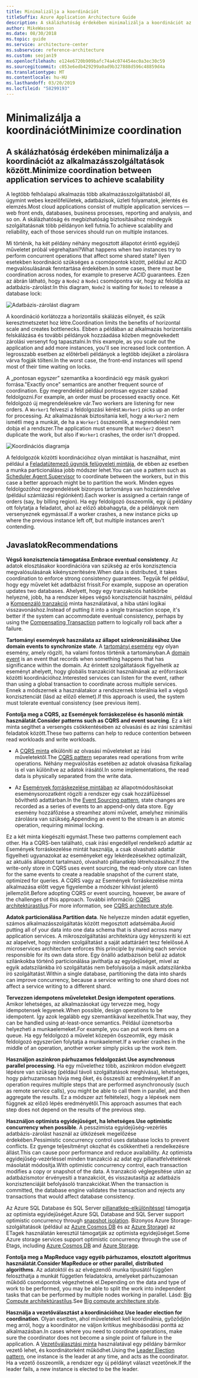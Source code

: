 ```yaml
---
title: Minimalizálja a koordinációt
titleSuffix: Azure Application Architecture Guide
description: A skálázhatóság érdekében minimalizálja a koordinációt az alkalmazásszolgáltatások között.
author: MikeWasson
ms.date: 08/30/2018
ms.topic: guide
ms.service: architecture-center
ms.subservice: reference-architecture
ms.custom: seojan19
ms.openlocfilehash: e124e6720b909bafc74a4c074454ec0a3ec30c59
ms.sourcegitcommit: c053e6edb429299a0ad9b327888d596c48859d4a
ms.translationtype: MT
ms.contentlocale: hu-HU
ms.lasthandoff: 03/20/2019
ms.locfileid: "58299193"
---
```

# <a name="minimize-coordination"></a><span data-ttu-id="1cd09-103">Minimalizálja a koordinációt</span><span class="sxs-lookup"><span data-stu-id="1cd09-103">Minimize coordination</span></span>

## <a name="minimize-coordination-between-application-services-to-achieve-scalability"></a><span data-ttu-id="1cd09-104">A skálázhatóság érdekében minimalizálja a koordinációt az alkalmazásszolgáltatások között.</span><span class="sxs-lookup"><span data-stu-id="1cd09-104">Minimize coordination between application services to achieve scalability</span></span>

<span data-ttu-id="1cd09-105">A legtöbb felhőalapú alkalmazás több alkalmazásszolgáltatásból áll, úgymint webes kezelőfelületek, adatbázisok, üzleti folyamatok, jelentés és elemzés.</span><span class="sxs-lookup"><span data-stu-id="1cd09-105">Most cloud applications consist of multiple application services &mdash; web front ends, databases, business processes, reporting and analysis, and so on.</span></span> <span data-ttu-id="1cd09-106">A skálázhatóság és megbízhatóság biztosításához mindegyik szolgáltatásnak több példányon kell futnia.</span><span class="sxs-lookup"><span data-stu-id="1cd09-106">To achieve scalability and reliability, each of those services should run on multiple instances.</span></span>

<span data-ttu-id="1cd09-107">Mi történik, ha két példány néhány megosztott állapotot érintő egyidejű műveletet próbál végrehajtani?</span><span class="sxs-lookup"><span data-stu-id="1cd09-107">What happens when two instances try to perform concurrent operations that affect some shared state?</span></span> <span data-ttu-id="1cd09-108">Ilyen esetekben koordináció szükséges a csomópontok között, például az ACID megvalósulásának fenntartása érdekében.</span><span class="sxs-lookup"><span data-stu-id="1cd09-108">In some cases, there must be coordination across nodes, for example to preserve ACID guarantees.</span></span> <span data-ttu-id="1cd09-109">Ezen az ábrán látható, hogy a `Node2` a `Node1` csomópontra vár, hogy az feloldja az adatbázis-zárolást:</span><span class="sxs-lookup"><span data-stu-id="1cd09-109">In this diagram, `Node2` is waiting for `Node1` to release a database lock:</span></span>

![Adatbázis-zárolást diagram](./images/database-lock.svg)

<span data-ttu-id="1cd09-111">A koordináció korlátozza a horizontális skálázás előnyeit, és szűk keresztmetszetet hoz létre.</span><span class="sxs-lookup"><span data-stu-id="1cd09-111">Coordination limits the benefits of horizontal scale and creates bottlenecks.</span></span> <span data-ttu-id="1cd09-112">Ebben a példában az alkalmazás horizontális felskálázása és további példányok hozzáadása közben megnövekedett zárolási versenyt fog tapasztalni.</span><span class="sxs-lookup"><span data-stu-id="1cd09-112">In this example, as you scale out the application and add more instances, you'll see increased lock contention.</span></span> <span data-ttu-id="1cd09-113">A legrosszabb esetben az előtérbeli példányok a legtöbb idejüket a zárolásra várva fogják tölteni.</span><span class="sxs-lookup"><span data-stu-id="1cd09-113">In the worst case, the front-end instances will spend most of their time waiting on locks.</span></span>

<span data-ttu-id="1cd09-114">A „pontosan egyszer” szemantika a koordináció egy másik gyakori forrása.</span><span class="sxs-lookup"><span data-stu-id="1cd09-114">"Exactly once" semantics are another frequent source of coordination.</span></span> <span data-ttu-id="1cd09-115">Egy megrendelést például pontosan egyszer szabad feldolgozni.</span><span class="sxs-lookup"><span data-stu-id="1cd09-115">For example, an order must be processed exactly once.</span></span> <span data-ttu-id="1cd09-116">Két feldolgozó új megrendelésekre vár.</span><span class="sxs-lookup"><span data-stu-id="1cd09-116">Two workers are listening for new orders.</span></span> <span data-ttu-id="1cd09-117">A `Worker1` felveszi a feldolgozási kérést.</span><span class="sxs-lookup"><span data-stu-id="1cd09-117">`Worker1` picks up an order for processing.</span></span> <span data-ttu-id="1cd09-118">Az alkalmazásnak biztosítania kell, hogy a `Worker2` nem ismétli meg a munkát, de ha a `Worker1` összeomlik, a megrendelést nem dobja el a rendszer.</span><span class="sxs-lookup"><span data-stu-id="1cd09-118">The application must ensure that `Worker2` doesn't duplicate the work, but also if `Worker1` crashes, the order isn't dropped.</span></span>

![Koordinációs diagramja](./images/coordination.svg)

<span data-ttu-id="1cd09-120">A feldolgozók közötti koordinációhoz olyan mintákat is használhat, mint például a [Feladatütemező ügynök felügyeleti mintája][sas-pattern], de ebben az esetben a munka particionálása jobb módszer lehet.</span><span class="sxs-lookup"><span data-stu-id="1cd09-120">You can use a pattern such as [Scheduler Agent Supervisor][sas-pattern] to coordinate between the workers, but in this case a better approach might be to partition the work.</span></span> <span data-ttu-id="1cd09-121">Minden egyes feldolgozóhoz megrendelések bizonyos tartománya van hozzárendelve (például számlázási régiónként).</span><span class="sxs-lookup"><span data-stu-id="1cd09-121">Each worker is assigned a certain range of orders (say, by billing region).</span></span> <span data-ttu-id="1cd09-122">Ha egy feldolgozó összeomlik, egy új példány ott folytatja a feladatot, ahol az előző abbahagyta, de a példányok nem versenyeznek egymással.</span><span class="sxs-lookup"><span data-stu-id="1cd09-122">If a worker crashes, a new instance picks up where the previous instance left off, but multiple instances aren't contending.</span></span>

## <a name="recommendations"></a><span data-ttu-id="1cd09-123">Javaslatok</span><span class="sxs-lookup"><span data-stu-id="1cd09-123">Recommendations</span></span>

<span data-ttu-id="1cd09-124">**Végső konzisztencia támogatása**.</span><span class="sxs-lookup"><span data-stu-id="1cd09-124">**Embrace eventual consistency**.</span></span> <span data-ttu-id="1cd09-125">Az adatok elosztásakor koordinációra van szükség az erős konzisztencia megvalósulásának kikényszerítésére.</span><span class="sxs-lookup"><span data-stu-id="1cd09-125">When data is distributed, it takes coordination to enforce strong consistency guarantees.</span></span> <span data-ttu-id="1cd09-126">Tegyük fel például, hogy egy művelet két adatbázist frissít.</span><span class="sxs-lookup"><span data-stu-id="1cd09-126">For example, suppose an operation updates two databases.</span></span> <span data-ttu-id="1cd09-127">Ahelyett, hogy egy tranzakciós hatókörbe helyezné, jobb, ha a rendszer képes végső konzisztenciát használni, például a [Kompenzáló tranzakció][compensating-transaction] minta használatával, a hiba utáni logikai visszavonáshoz.</span><span class="sxs-lookup"><span data-stu-id="1cd09-127">Instead of putting it into a single transaction scope, it's better if the system can accommodate eventual consistency, perhaps by using the [Compensating Transaction][compensating-transaction] pattern to logically roll back after a failure.</span></span>

<span data-ttu-id="1cd09-128">**Tartományi események használata az állapot szinkronizálásához**.</span><span class="sxs-lookup"><span data-stu-id="1cd09-128">**Use domain events to synchronize state**.</span></span> <span data-ttu-id="1cd09-129">A [tartományi esemény][domain-event] egy olyan esemény, amely rögzíti, ha valami fontos történik a tartományban.</span><span class="sxs-lookup"><span data-stu-id="1cd09-129">A [domain event][domain-event] is an event that records when something happens that has significance within the domain.</span></span> <span data-ttu-id="1cd09-130">Az érintett szolgáltatások figyelhetik az eseményt ahelyett, hogy globális tranzakciót használnának az erőforrások közötti koordinációhoz.</span><span class="sxs-lookup"><span data-stu-id="1cd09-130">Interested services can listen for the event, rather than using a global transaction to coordinate across multiple services.</span></span> <span data-ttu-id="1cd09-131">Ennek a módszernek a használatakor a rendszernek tolerálnia kell a végső konzisztenciát (lásd az előző elemet).</span><span class="sxs-lookup"><span data-stu-id="1cd09-131">If this approach is used, the system must tolerate eventual consistency (see previous item).</span></span>

<span data-ttu-id="1cd09-132">**Fontolja meg a CQRS, az Események forráskezelése és hasonló minták használatát**.</span><span class="sxs-lookup"><span data-stu-id="1cd09-132">**Consider patterns such as CQRS and event sourcing**.</span></span> <span data-ttu-id="1cd09-133">Ez a két minta segíthet a versengés csökkentésében az olvasási és az írási számítási feladatok között.</span><span class="sxs-lookup"><span data-stu-id="1cd09-133">These two patterns can help to reduce contention between read workloads and write workloads.</span></span>

- <span data-ttu-id="1cd09-134">A [CQRS minta][cqrs-pattern] elkülöníti az olvasási műveleteket az írási műveletektől.</span><span class="sxs-lookup"><span data-stu-id="1cd09-134">The [CQRS pattern][cqrs-pattern] separates read operations from write operations.</span></span> <span data-ttu-id="1cd09-135">Néhány megvalósítás esetében az adatok olvasása fizikailag is el van különítve az adatok írásától.</span><span class="sxs-lookup"><span data-stu-id="1cd09-135">In some implementations, the read data is physically separated from the write data.</span></span>

- <span data-ttu-id="1cd09-136">Az [Események forráskezelése mintában][event-sourcing] az állapotmódosításokat eseménysorozatként rögzíti a rendszer egy csak hozzáfűzéssel bővíthető adattárban.</span><span class="sxs-lookup"><span data-stu-id="1cd09-136">In the [Event Sourcing pattern][event-sourcing], state changes are recorded as a series of events to an append-only data store.</span></span> <span data-ttu-id="1cd09-137">Egy esemény hozzáfőzése a streamhez atomi művelet, amelyhez minimális zárolásra van szükség.</span><span class="sxs-lookup"><span data-stu-id="1cd09-137">Appending an event to the stream is an atomic operation, requiring minimal locking.</span></span>

<span data-ttu-id="1cd09-138">Ez a két minta kiegészíti egymást.</span><span class="sxs-lookup"><span data-stu-id="1cd09-138">These two patterns complement each other.</span></span> <span data-ttu-id="1cd09-139">Ha a CQRS-ben található, csak írási engedéllyel rendelkező adattár az Események forráskezelése mintát használja, a csak olvasható adattár figyelheti ugyanazokat az eseményeket egy lekérdezésekhez optimalizált, az aktuális állapotot tartalmazó, olvasható pillanatkép létrehozásához.</span><span class="sxs-lookup"><span data-stu-id="1cd09-139">If the write-only store in CQRS uses event sourcing, the read-only store can listen for the same events to create a readable snapshot of the current state, optimized for queries.</span></span> <span data-ttu-id="1cd09-140">A CQRS vagy az Események forráskezelése minta alkalmazása előtt vegye figyelembe a módszer kihívást jelentő jellemzőit.</span><span class="sxs-lookup"><span data-stu-id="1cd09-140">Before adopting CQRS or event sourcing, however, be aware of the challenges of this approach.</span></span> <span data-ttu-id="1cd09-141">További információ: [CQRS architektúrastílus][cqrs-style].</span><span class="sxs-lookup"><span data-stu-id="1cd09-141">For more information, see [CQRS architecture style][cqrs-style].</span></span>

<span data-ttu-id="1cd09-142">**Adatok particionálása**.</span><span class="sxs-lookup"><span data-stu-id="1cd09-142">**Partition data**.</span></span>  <span data-ttu-id="1cd09-143">Ne helyezze minden adatát egyetlen, számos alkalmazásszolgáltatás között megosztott adatsémába.</span><span class="sxs-lookup"><span data-stu-id="1cd09-143">Avoid putting all of your data into one data schema that is shared across many application services.</span></span> <span data-ttu-id="1cd09-144">A mikroszolgáltatási architektúra úgy kényszeríti ki ezt az alapelvet, hogy minden szolgáltatást a saját adattáráért tesz felelőssé.</span><span class="sxs-lookup"><span data-stu-id="1cd09-144">A microservices architecture enforces this principle by making each service responsible for its own data store.</span></span> <span data-ttu-id="1cd09-145">Egy önálló adatbázison belül az adatok szilánkokba történő particionálása javíthatja az egyidejűséget, mivel az egyik adatszilánkba író szolgáltatás nem befolyásolja a másik adatszilánkba író szolgáltatást.</span><span class="sxs-lookup"><span data-stu-id="1cd09-145">Within a single database, partitioning the data into shards can improve concurrency, because a service writing to one shard does not affect a service writing to a different shard.</span></span>

<span data-ttu-id="1cd09-146">**Tervezzen idempotens műveleteket**.</span><span class="sxs-lookup"><span data-stu-id="1cd09-146">**Design idempotent operations**.</span></span> <span data-ttu-id="1cd09-147">Amikor lehetséges, az alkalmazásokat úgy tervezze meg, hogy idempotensek legyenek.</span><span class="sxs-lookup"><span data-stu-id="1cd09-147">When possible, design operations to be idempotent.</span></span> <span data-ttu-id="1cd09-148">Így azok legalább egy szemantikával kezelhetők.</span><span class="sxs-lookup"><span data-stu-id="1cd09-148">That way, they can be handled using at-least-once semantics.</span></span> <span data-ttu-id="1cd09-149">Például üzenetsorba helyezheti a munkaelemeket.</span><span class="sxs-lookup"><span data-stu-id="1cd09-149">For example, you can put work items on a queue.</span></span> <span data-ttu-id="1cd09-150">Ha egy feldolgozó a művelet közepén összeomlik, egy másik feldolgozó egyszerűen folytatja a munkaelemet.</span><span class="sxs-lookup"><span data-stu-id="1cd09-150">If a worker crashes in the middle of an operation, another worker simply picks up the work item.</span></span>

<span data-ttu-id="1cd09-151">**Használjon aszinkron párhuzamos feldolgozást**.</span><span class="sxs-lookup"><span data-stu-id="1cd09-151">**Use asynchronous parallel processing**.</span></span> <span data-ttu-id="1cd09-152">Ha egy művelethez több, aszinkron módon elvégzett lépésre van szükség (például távoli szolgáltatások meghívása), lehetséges, hogy párhuzamosan hívja meg őket, és összesíti az eredményeket.</span><span class="sxs-lookup"><span data-stu-id="1cd09-152">If an operation requires multiple steps that are performed asynchronously (such as remote service calls), you might be able to call them in parallel, and then aggregate the results.</span></span> <span data-ttu-id="1cd09-153">Ez a módszer azt feltételezi, hogy a lépések nem függnek az előző lépés eredményétől.</span><span class="sxs-lookup"><span data-stu-id="1cd09-153">This approach assumes that each step does not depend on the results of the previous step.</span></span>

<span data-ttu-id="1cd09-154">**Használjon optimista egyidejűséget, ha lehetséges**.</span><span class="sxs-lookup"><span data-stu-id="1cd09-154">**Use optimistic concurrency when possible**.</span></span> <span data-ttu-id="1cd09-155">A pesszimista egyidejűség-vezérlés adatbázis-zárolást használ az ütközések megelőzése érdekében.</span><span class="sxs-lookup"><span data-stu-id="1cd09-155">Pessimistic concurrency control uses database locks to prevent conflicts.</span></span> <span data-ttu-id="1cd09-156">Ez gyenge teljesítményt okozhat és csökkentheti a rendelkezésre állást.</span><span class="sxs-lookup"><span data-stu-id="1cd09-156">This can cause poor performance and reduce availability.</span></span> <span data-ttu-id="1cd09-157">Az optimista egyidejűség-vezérléssel minden tranzakció az adat egy pillanatfelvételének másolatát módosítja.</span><span class="sxs-lookup"><span data-stu-id="1cd09-157">With optimistic concurrency control, each transaction modifies a copy or snapshot of the data.</span></span> <span data-ttu-id="1cd09-158">A tranzakció véglegesítése után az adatbázismotor érvényesíti a tranzakciót, és visszautasítja az adatbázis konzisztenciáját befolyásoló tranzakciókat.</span><span class="sxs-lookup"><span data-stu-id="1cd09-158">When the transaction is committed, the database engine validates the transaction and rejects any transactions that would affect database consistency.</span></span>

<span data-ttu-id="1cd09-159">Az Azure SQL Database és SQL Server [pillanatkép-elkülönítéssel][sql-snapshot-isolation] támogatja az optimista egyidejűséget.</span><span class="sxs-lookup"><span data-stu-id="1cd09-159">Azure SQL Database and SQL Server support optimistic concurrency through [snapshot isolation][sql-snapshot-isolation].</span></span> <span data-ttu-id="1cd09-160">Bizonyos Azure Storage-szolgáltatások (például az [Azure Cosmos DB][cosmosdb-faq] és az [Azure Storage][storage-concurrency]) az ETagek használatán keresztül támogatják az optimista egyidejűséget.</span><span class="sxs-lookup"><span data-stu-id="1cd09-160">Some Azure storage services support optimistic concurrency through the use of Etags, including [Azure Cosmos DB][cosmosdb-faq] and [Azure Storage][storage-concurrency].</span></span>

<span data-ttu-id="1cd09-161">**Fontolja meg a MapReduce vagy egyéb párhuzamos, elosztott algoritmus használatát**.</span><span class="sxs-lookup"><span data-stu-id="1cd09-161">**Consider MapReduce or other parallel, distributed algorithms**.</span></span> <span data-ttu-id="1cd09-162">Az adatoktól és az elvégzendő munka típusától függően feloszthatja a munkát független feladatokra, amelyeket párhuzamosan működő csomópontok végezhetnek el.</span><span class="sxs-lookup"><span data-stu-id="1cd09-162">Depending on the data and type of work to be performed, you may be able to split the work into independent tasks that can be performed by multiple nodes working in parallel.</span></span> <span data-ttu-id="1cd09-163">Lásd: [Big Compute architektúrastílus][big-compute].</span><span class="sxs-lookup"><span data-stu-id="1cd09-163">See [Big compute architecture style][big-compute].</span></span>

<span data-ttu-id="1cd09-164">**Használja a vezetőválasztást a koordinációhoz**.</span><span class="sxs-lookup"><span data-stu-id="1cd09-164">**Use leader election for coordination**.</span></span> <span data-ttu-id="1cd09-165">Olyan esetben, ahol műveleteket kell koordinálnia, győződjön meg arról, hogy a koordinátor ne váljon kritikus meghibásodási ponttá az alkalmazásban.</span><span class="sxs-lookup"><span data-stu-id="1cd09-165">In cases where you need to coordinate operations, make sure the coordinator does not become a single point of failure in the application.</span></span> <span data-ttu-id="1cd09-166">A [Vezetőválasztási minta][leader-election] használatával egy példány bármikor vezető lehet, és koordinátorként működhet.</span><span class="sxs-lookup"><span data-stu-id="1cd09-166">Using the [Leader Election pattern][leader-election], one instance is the leader at any time, and acts as the coordinator.</span></span> <span data-ttu-id="1cd09-167">Ha a vezető összeomlik, a rendszer egy új példányt választ vezetőnek.</span><span class="sxs-lookup"><span data-stu-id="1cd09-167">If the leader fails, a new instance is elected to be the leader.</span></span>

<!-- links -->

[big-compute]: ../architecture-styles/big-compute.md
[compensating-transaction]: ../../patterns/compensating-transaction.md
[cqrs-style]: ../architecture-styles/cqrs.md
[cqrs-pattern]: ../../patterns/cqrs.md
[cosmosdb-faq]: /azure/cosmos-db/faq
[domain-event]: https://martinfowler.com/eaaDev/DomainEvent.html
[event-sourcing]: ../../patterns/event-sourcing.md
[leader-election]: ../../patterns/leader-election.md
[sas-pattern]: ../../patterns/scheduler-agent-supervisor.md
[sql-snapshot-isolation]: /sql/t-sql/statements/set-transaction-isolation-level-transact-sql
[storage-concurrency]: https://azure.microsoft.com/blog/managing-concurrency-in-microsoft-azure-storage-2/